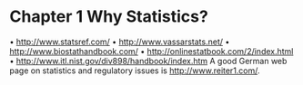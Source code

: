 
# Chapter 1 Why Statistics?

• http://www.statsref.com/
• http://www.vassarstats.net/
• http://www.biostathandbook.com/
• http://onlinestatbook.com/2/index.html
• http://www.itl.nist.gov/div898/handbook/index.htm
A good German web page on statistics and regulatory issues is http://www.reiter1.com/.


```python

```
